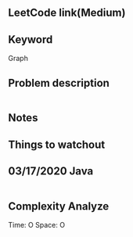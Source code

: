 ## LeetCode link(Medium)


## Keyword
Graph

## Problem description
```

```



## Notes


## Things to watchout

## 03/17/2020 Java

```java


```
## Complexity Analyze
Time: O
Space: O